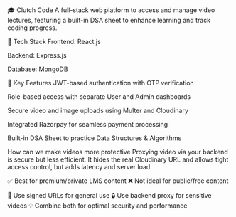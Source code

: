 🎓 Clutch Code
A full-stack web platform to access and manage video lectures, featuring a built-in DSA sheet to enhance learning and track coding progress.

🚀 Tech Stack
Frontend: React.js

Backend: Express.js

Database: MongoDB

🔐 Key Features
JWT-based authentication with OTP verification

Role-based access with separate User and Admin dashboards

Secure video and image uploads using Multer and Cloudinary

Integrated Razorpay for seamless payment processing

Built-in DSA Sheet to practice Data Structures & Algorithms

How can we make videos more protective 
Proxying video via your backend is secure but less efficient.
It hides the real Cloudinary URL and allows tight access control, but adds latency and server load.

✅ Best for premium/private LMS content
❌ Not ideal for public/free content

🔁 Use signed URLs for general use
🔒 Use backend proxy for sensitive videos
💡 Combine both for optimal security and performance
